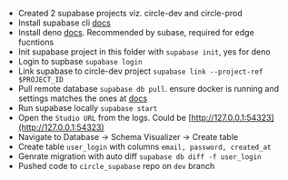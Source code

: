 * Created 2 supabase projects viz. circle-dev and circle-prod
* Install supabase cli [docs](https://supabase.com/docs/guides/local-development/cli/getting-started)
* Install deno [docs](https://docs.deno.com/runtime/getting_started/installation/). Recommended by subase, required for edge fucntions
* Init supabase project in this folder with ```supabase init```, yes for deno
* Login to supbase ```supabase login```
* Link supabase to circle-dev project ```supabase link --project-ref $PROJECT_ID```
* Pull remote database ```supabase db pull```. ensure docker is running and settings matches the ones at [docs](https://supabase.com/docs/guides/local-development/cli/getting-started?platform=windows&queryGroups=platform#running-supabase-locally)
* Run supabase locally ```supabase start```
* Open the ```Studio URL``` from the logs. Could be [http://127.0.0.1:54323](http://127.0.0.1:54323)
* Navigate to Database -> Schema Visualizer -> Create table
* Create table ```user_login``` with columns ```email, password, created_at```
* Genrate migration with auto diff ```supabase db diff -f user_login```
* Pushed code to ```circle_supabase``` repo on ```dev``` branch